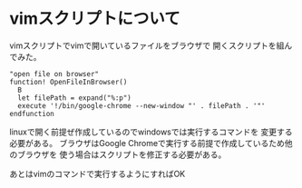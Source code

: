 # vimスクリプトについて
vimスクリプトでvimで開いているファイルをブラウザで
開くスクリプトを組んでみた。

```vim
"open file on browser"
function! OpenFileInBrowser()
  B
  let filePath = expand("%:p")
  execute '!/bin/google-chrome --new-window "' . filePath . '"'
endfunction
```

linuxで開く前提ぜ作成しているのでwindowsでは実行するコマンドを
変更する必要がある。
ブラウザはGoogle Chromeで実行する前提で作成しているため他のブラウザを
使う場合はスクリプトを修正する必要がある。

あとはvimのコマンドで実行するようにすればOK



